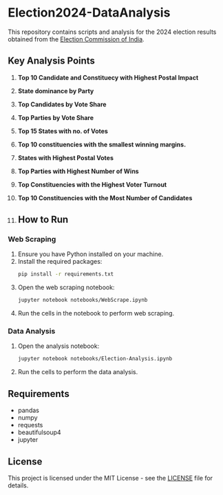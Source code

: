 # Election2024-DataAnalysis
This repository contains scripts and analysis for the 2024 election results obtained from the [Election Commission of India](https://results.eci.gov.in).

## Key Analysis Points
1. **Top 10 Candidate and Constituecy with Highest Postal Impact**
2. **State dominance by Party**
3. **Top Candidates by Vote Share**
4. **Top Parties by Vote Share**
5. **Top 15 States with no. of Votes**
6. **Top 10 constituencies with the smallest winning margins.**
7. **States with Highest Postal Votes**
8. **Top Parties with Highest Number of Wins**
9. **Top Constituencies with the Highest Voter Turnout**
10. **Top 10 Constituencies with the Most Number of Candidates**

11. ## How to Run

### Web Scraping

1. Ensure you have Python installed on your machine.
2. Install the required packages:
    ```bash
    pip install -r requirements.txt
    ```
3. Open the web scraping notebook:
    ```bash
    jupyter notebook notebooks/WebScrape.ipynb
    ```
4. Run the cells in the notebook to perform web scraping.

### Data Analysis

1. Open the analysis notebook:
    ```bash
    jupyter notebook notebooks/Election-Analysis.ipynb
    ```
2. Run the cells to perform the data analysis.

## Requirements

- pandas
- numpy
- requests
- beautifulsoup4
- jupyter

## License

This project is licensed under the MIT License - see the [LICENSE](LICENSE) file for details.

